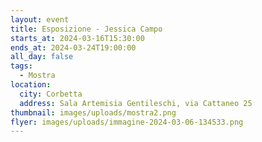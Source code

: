 ```yaml
---
layout: event
title: Esposizione - Jessica Campo
starts_at: 2024-03-16T15:30:00
ends_at: 2024-03-24T19:00:00
all_day: false
tags:
  - Mostra
location:
  city: Corbetta
  address: Sala Artemisia Gentileschi, via Cattaneo 25
thumbnail: images/uploads/mostra2.png
flyer: images/uploads/immagine-2024-03-06-134533.png
---
```

